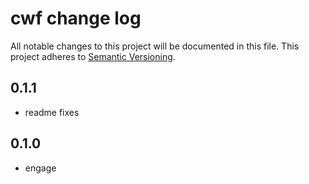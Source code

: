 # cwf change log

All notable changes to this project will be documented in this file.
This project adheres to [Semantic Versioning](http://semver.org/).

## 0.1.1
* readme fixes

## 0.1.0
* engage

